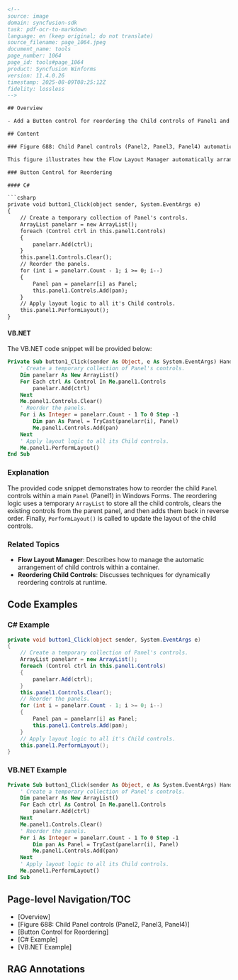```html
<!-- 
source: image
domain: syncfusion-sdk
task: pdf-ocr-to-markdown
language: en (keep original; do not translate)
source_filename: page_1064.jpeg
document_name: tools
page_number: 1064
page_id: tools#page_1064
product: Syncfusion Winforms
version: 11.4.0.26
timestamp: 2025-08-09T08:25:12Z
fidelity: lossless
-->

## Overview

- Add a Button control for reordering the Child controls of Panel1 and in the Button_Click event, implement the following code snippet to enable the reordering functionality.

## Content

### Figure 688: Child Panel controls (Panel2, Panel3, Panel4) automatically arranged by the Flow Layout Manager

This figure illustrates how the Flow Layout Manager automatically arranges child `Panel` controls (Panel2, Panel3, Panel4) within a main container.

### Button Control for Reordering

#### C#

```csharp
private void button1_Click(object sender, System.EventArgs e)
{
    // Create a temporary collection of Panel's controls.
    ArrayList panelarr = new ArrayList();
    foreach (Control ctrl in this.panel1.Controls)
    {
        panelarr.Add(ctrl);
    }
    this.panel1.Controls.Clear();
    // Reorder the panels.
    for (int i = panelarr.Count - 1; i >= 0; i--)
    {
        Panel pan = panelarr[i] as Panel;
        this.panel1.Controls.Add(pan);
    }
    // Apply layout logic to all it's Child controls.
    this.panel1.PerformLayout();
}
```

#### VB.NET

The VB.NET code snippet will be provided below:

```vb
Private Sub button1_Click(sender As Object, e As System.EventArgs) Handles button1.Click
    ' Create a temporary collection of Panel's controls.
    Dim panelarr As New ArrayList()
    For Each ctrl As Control In Me.panel1.Controls
        panelarr.Add(ctrl)
    Next
    Me.panel1.Controls.Clear()
    ' Reorder the panels.
    For i As Integer = panelarr.Count - 1 To 0 Step -1
        Dim pan As Panel = TryCast(panelarr(i), Panel)
        Me.panel1.Controls.Add(pan)
    Next
    ' Apply layout logic to all its Child controls.
    Me.panel1.PerformLayout()
End Sub
```

### Explanation

The provided code snippet demonstrates how to reorder the child `Panel` controls within a main `Panel` (Panel1) in Windows Forms. The reordering logic uses a temporary `ArrayList` to store all the child controls, clears the existing controls from the parent panel, and then adds them back in reverse order. Finally, `PerformLayout()` is called to update the layout of the child controls.

### Related Topics

- **Flow Layout Manager**: Describes how to manage the automatic arrangement of child controls within a container.
- **Reordering Child Controls**: Discusses techniques for dynamically reordering controls at runtime.

## Code Examples

### C# Example

```csharp
private void button1_Click(object sender, System.EventArgs e)
{
    // Create a temporary collection of Panel's controls.
    ArrayList panelarr = new ArrayList();
    foreach (Control ctrl in this.panel1.Controls)
    {
        panelarr.Add(ctrl);
    }
    this.panel1.Controls.Clear();
    // Reorder the panels.
    for (int i = panelarr.Count - 1; i >= 0; i--)
    {
        Panel pan = panelarr[i] as Panel;
        this.panel1.Controls.Add(pan);
    }
    // Apply layout logic to all it's Child controls.
    this.panel1.PerformLayout();
}
```

### VB.NET Example

```vb
Private Sub button1_Click(sender As Object, e As System.EventArgs) Handles button1.Click
    ' Create a temporary collection of Panel's controls.
    Dim panelarr As New ArrayList()
    For Each ctrl As Control In Me.panel1.Controls
        panelarr.Add(ctrl)
    Next
    Me.panel1.Controls.Clear()
    ' Reorder the panels.
    For i As Integer = panelarr.Count - 1 To 0 Step -1
        Dim pan As Panel = TryCast(panelarr(i), Panel)
        Me.panel1.Controls.Add(pan)
    Next
    ' Apply layout logic to all its Child controls.
    Me.panel1.PerformLayout()
End Sub
```

## Page-level Navigation/TOC

- [Overview]
- [Figure 688: Child Panel controls (Panel2, Panel3, Panel4)]
- [Button Control for Reordering]
- [C# Example]
- [VB.NET Example]

## RAG Annotations

<!-- tags: [syncfusion, windowsforms, flowlayoutmanager, childcontrols, reordering, buttoncontrol, csharp, vb.net] keywords: [toolstrip, flowlayout, panelarrangement, reorderpanels, layoutmanager] -->
```